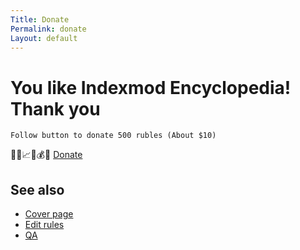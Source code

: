 ```yaml
---
Title: Donate
Permalink: donate
Layout: default
---
```


# You like Indexmod Encyclopedia! Thank you


`Follow button to donate 500 rubles (About $10)`

🧤🔵📈🚰💰💵 [Donate](https://money.yandex.ru/to/41001208338566)

## See also

- [Cover page](index)
- [Edit rules](edit)
- [QA](qa)
